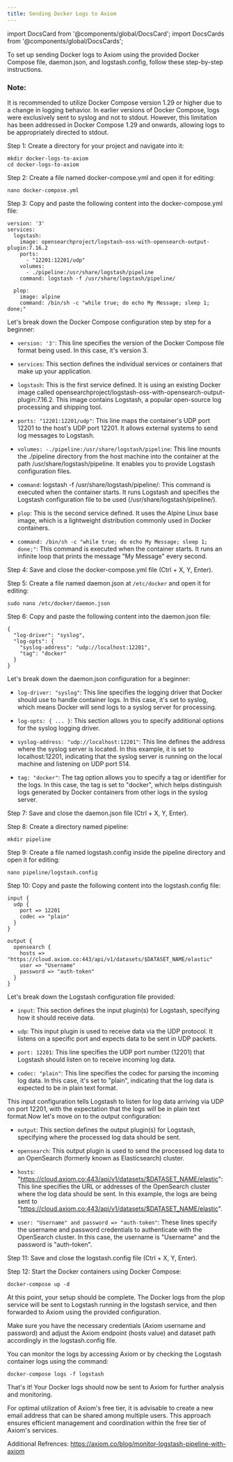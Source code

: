 ```yaml
---
title: Sending Docker Logs to Axiom
---
```

import DocsCard from '@components/global/DocsCard';
import DocsCards from '@components/global/DocsCards';

<head>
  <title>Sending Docker logs to Axiom</title>
</head>
<p>

To set up sending Docker logs to Axiom using the provided Docker Compose file, daemon.json, and logstash.config, follow these step-by-step instructions.

### Note: 
It is recommended to utilize Docker Compose version 1.29 or higher due to a change in logging behavior. In earlier versions of Docker Compose, logs were exclusively sent to syslog and not to stdout. However, this limitation has been addressed in Docker Compose 1.29 and onwards, allowing logs to be appropriately directed to stdout.

Step 1: Create a directory for your project and navigate into it:

```
mkdir docker-logs-to-axiom
cd docker-logs-to-axiom
```

Step 2: Create a file named docker-compose.yml and open it for editing:

```
nano docker-compose.yml
```

Step 3: Copy and paste the following content into the docker-compose.yml file:

```
version: '3'
services:
  logstash:
    image: opensearchproject/logstash-oss-with-opensearch-output-plugin:7.16.2
    ports:
      - "12201:12201/udp"
    volumes:
      - ./pipeline:/usr/share/logstash/pipeline
    command: logstash -f /usr/share/logstash/pipeline/

  plop:
    image: alpine
    command: /bin/sh -c "while true; do echo My Message; sleep 1; done;"
```

Let's break down the Docker Compose configuration step by step for a beginner:

- `version: '3'`: This line specifies the version of the Docker Compose file format being used. In this case, it's version 3.

- `services`: This section defines the individual services or containers that make up your application.

- `logstash`: This is the first service defined. It is using an existing Docker image called opensearchproject/logstash-oss-with-opensearch-output-plugin:7.16.2. This image contains Logstash, a popular open-source log processing and shipping tool.

- `ports: "12201:12201/udp"`: This line maps the container's UDP port 12201 to the host's UDP port 12201. It allows external systems to send log messages to Logstash.

- `volumes: -./pipeline:/usr/share/logstash/pipeline`: This line mounts the ./pipeline directory from the host machine into the container at the path /usr/share/logstash/pipeline. It enables you to provide Logstash configuration files.

- `command`: logstash -f /usr/share/logstash/pipeline/: This command is executed when the container starts. It runs Logstash and specifies the Logstash configuration file to be used (/usr/share/logstash/pipeline/).

- `plop`: This is the second service defined. It uses the Alpine Linux base image, which is a lightweight distribution commonly used in Docker containers.

- `command: /bin/sh -c "while true; do echo My Message; sleep 1; done;"`: This command is executed when the container starts. It runs an infinite loop that prints the message "My Message" every second.

Step 4: Save and close the docker-compose.yml file (Ctrl + X, Y, Enter).

Step 5: Create a file named daemon.json at `/etc/docker` and open it for editing:

```
sudo nano /etc/docker/daemon.json
```

Step 6: Copy and paste the following content into the daemon.json file:
```
{
  "log-driver": "syslog",
  "log-opts": {
    "syslog-address": "udp://localhost:12201",
    "tag": "docker"
  }
}
```

Let's break down the daemon.json configuration for a beginner:

- `log-driver: "syslog"`: This line specifies the logging driver that Docker should use to handle container logs. In this case, it's set to syslog, which means Docker will send logs to a syslog server for processing.

- `log-opts: { ... }`: This section allows you to specify additional options for the syslog logging driver.

- `syslog-address: "udp://localhost:12201"`: This line defines the address where the syslog server is located. In this example, it is set to localhost:12201, indicating that the syslog server is running on the local machine and listening on UDP port 514.

- `tag: "docker"`: The tag option allows you to specify a tag or identifier for the logs. In this case, the tag is set to "docker", which helps distinguish logs generated by Docker containers from other logs in the syslog server.

Step 7: Save and close the daemon.json file (Ctrl + X, Y, Enter).

Step 8: Create a directory named pipeline:

```
mkdir pipeline
```

Step 9: Create a file named logstash.config inside the pipeline directory and open it for editing:

```
nano pipeline/logstash.config
```

Step 10: Copy and paste the following content into the logstash.config file:

```
input {
  udp {
    port => 12201
    codec => "plain"
  }
}

output {
  opensearch {
    hosts => "https://cloud.axiom.co:443/api/v1/datasets/$DATASET_NAME/elastic"
    user => "Username"
    password => "auth-token"
  }
}
```

Let's break down the Logstash configuration file provided:

- `input`: This section defines the input plugin(s) for Logstash, specifying how it should receive data.

- `udp`: This input plugin is used to receive data via the UDP protocol. It listens on a specific port and expects data to be sent in UDP packets.

- `port: 12201`: This line specifies the UDP port number (12201) that Logstash should listen on to receive incoming log data.

- `codec: "plain"`: This line specifies the codec for parsing the incoming log data. In this case, it's set to "plain", indicating that the log data is expected to be in plain text format.

This input configuration tells Logstash to listen for log data arriving via UDP on port 12201, with the expectation that the logs will be in plain text format.Now let's move on to the output configuration:

- `output`: This section defines the output plugin(s) for Logstash, specifying where the processed log data should be sent.

- `opensearch`: This output plugin is used to send the processed log data to an OpenSearch (formerly known as Elasticsearch) cluster.

- `hosts`: "https://cloud.axiom.co:443/api/v1/datasets/$DATASET_NAME/elastic": This line specifies the URL or addresses of the OpenSearch cluster where the log data should be sent. In this example, the logs are being sent to "https://cloud.axiom.co:443/api/v1/datasets/$DATASET_NAME/elastic".

- `user: "Username" and password => "auth-token"`: These lines specify the username and password credentials to authenticate with the OpenSearch cluster. In this case, the username is "Username" and the password is "auth-token".

Step 11: Save and close the logstash.config file (Ctrl + X, Y, Enter).

Step 12: Start the Docker containers using Docker Compose:

```
docker-compose up -d
```

At this point, your setup should be complete. The Docker logs from the plop service will be sent to Logstash running in the logstash service, and then forwarded to Axiom using the provided configuration.

Make sure you have the necessary credentials (Axiom username and password) and adjust the Axiom endpoint (hosts value) and dataset path accordingly in the logstash.config file.

You can monitor the logs by accessing Axiom or by checking the Logstash container logs using the command:

```
docker-compose logs -f logstash
```

That's it! Your Docker logs should now be sent to Axiom for further analysis and monitoring.


For optimal utilization of Axiom's free tier, it is advisable to create a new email address that can be shared among multiple users. This approach ensures efficient management and coordination within the free tier of Axiom's services.

Additional Refrences: https://axiom.co/blog/monitor-logstash-pipeline-with-axiom

</p>
